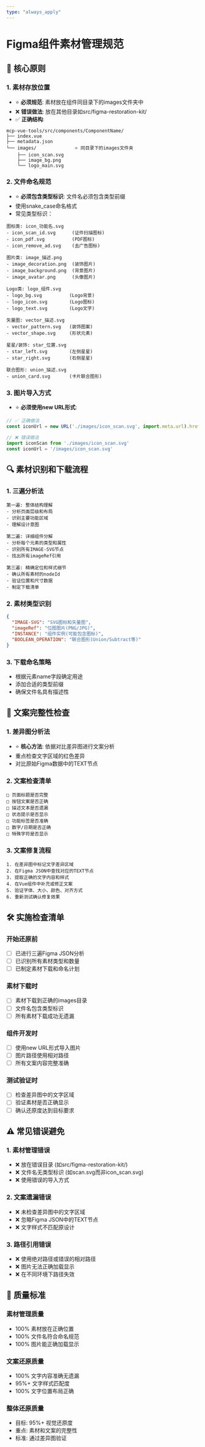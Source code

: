 ```yaml
---
type: "always_apply"
---
```


# Figma组件素材管理规范

## 🎯 核心原则

### 1. 素材存放位置
- ⭐ **必须规范**: 素材放在组件同目录下的images文件夹中
- ❌ **错误做法**: 放在其他目录如src/figma-restoration-kit/
- ✅ **正确结构**:
```
mcp-vue-tools/src/components/ComponentName/
├── index.vue
├── metadata.json
└── images/              ⭐ 同目录下的images文件夹
    ├── icon_scan.svg
    ├── image_bg.png
    └── logo_main.svg
```

### 2. 文件命名规范
- ⭐ **必须包含类型标识**: 文件名必须包含类型前缀
- 使用snake_case命名格式
- 常见类型标识：

```
图标类: icon_功能名.svg
- icon_scan_id.svg      (证件扫描图标)
- icon_pdf.svg          (PDF图标)
- icon_remove_ad.svg    (去广告图标)

图片类: image_描述.png
- image_decoration.png  (装饰图片)
- image_background.png  (背景图片)
- image_avatar.png      (头像图片)

Logo类: logo_组件.svg
- logo_bg.svg          (Logo背景)
- logo_icon.svg        (Logo图标)
- logo_text.svg        (Logo文字)

矢量图: vector_描述.svg
- vector_pattern.svg   (装饰图案)
- vector_shape.svg     (形状元素)

星星/装饰: star_位置.svg
- star_left.svg        (左侧星星)
- star_right.svg       (右侧星星)

联合图形: union_描述.svg
- union_card.svg       (卡片联合图形)
```

### 3. 图片导入方式
- ⭐ **必须使用new URL形式**:
```javascript
// ✅ 正确做法
const iconUrl = new URL('./images/icon_scan.svg', import.meta.url).href

// ❌ 错误做法
import iconScan from './images/icon_scan.svg'
const iconUrl = '/images/icon_scan.svg'
```

## 🔍 素材识别和下载流程

### 1. 三遍分析法
```
第一遍: 整体结构理解
- 分析页面层级和布局
- 识别主要功能区域
- 理解设计意图

第二遍: 详细组件分解  
- 分析每个元素的类型和属性
- 识别所有IMAGE-SVG节点
- 找出所有imageRef引用

第三遍: 精确定位和样式细节
- 确认所有素材的nodeId
- 验证位置和尺寸数据
- 制定下载清单
```

### 2. 素材类型识别
```json
{
  "IMAGE-SVG": "SVG图标和矢量图",
  "imageRef": "位图图片(PNG/JPG)",
  "INSTANCE": "组件实例(可能包含图标)",
  "BOOLEAN_OPERATION": "联合图形(Union/Subtract等)"
}
```

### 3. 下载命名策略
- 根据元素name字段确定用途
- 添加合适的类型前缀
- 确保文件名具有描述性

## 📝 文案完整性检查

### 1. 差异图分析法
- ⭐ **核心方法**: 依据对比差异图进行文案分析
- 重点检查文字区域的红色差异
- 对比原始Figma数据中的TEXT节点

### 2. 文案检查清单
```
□ 页面标题是否完整
□ 按钮文案是否正确
□ 描述文本是否遗漏
□ 状态提示是否显示
□ 功能标签是否准确
□ 数字/日期是否正确
□ 特殊字符是否显示
```

### 3. 文案修复流程
```
1. 在差异图中标记文字差异区域
2. 在Figma JSON中查找对应的TEXT节点
3. 提取正确的文字内容和样式
4. 在Vue组件中补充或修正文案
5. 验证字体、大小、颜色、对齐方式
6. 重新测试确认修复效果
```

## 🛠️ 实施检查清单

### 开始还原前
- [ ] 已进行三遍Figma JSON分析
- [ ] 已识别所有素材类型和数量
- [ ] 已制定素材下载和命名计划

### 素材下载时
- [ ] 素材下载到正确的images目录
- [ ] 文件名包含类型标识
- [ ] 所有素材下载成功无遗漏

### 组件开发时  
- [ ] 使用new URL形式导入图片
- [ ] 图片路径使用相对路径
- [ ] 所有文案内容完整准确

### 测试验证时
- [ ] 检查差异图中的文字区域
- [ ] 验证素材是否正确显示
- [ ] 确认还原度达到目标要求

## ⚠️ 常见错误避免

### 1. 素材管理错误
- ❌ 放在错误目录 (如src/figma-restoration-kit/)
- ❌ 文件名无类型标识 (如scan.svg而非icon_scan.svg)
- ❌ 使用错误的导入方式

### 2. 文案遗漏错误
- ❌ 未检查差异图中的文字区域
- ❌ 忽略Figma JSON中的TEXT节点
- ❌ 文字样式不匹配原设计

### 3. 路径引用错误
- ❌ 使用绝对路径或错误的相对路径
- ❌ 图片无法正确加载显示
- ❌ 在不同环境下路径失效

## 🎯 质量标准

### 素材管理质量
- 100% 素材放在正确位置
- 100% 文件名符合命名规范  
- 100% 图片能正确加载显示

### 文案还原质量
- 100% 文字内容准确无遗漏
- 95%+ 文字样式匹配度
- 100% 文字位置布局正确

### 整体还原质量
- 目标: 95%+ 视觉还原度
- 重点: 素材和文案的完整性
- 标准: 通过差异图验证
